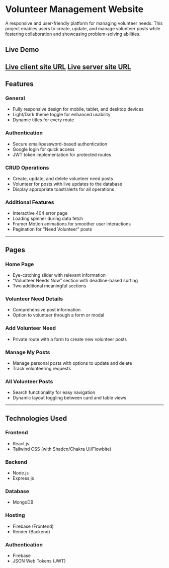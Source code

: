 # Volunteer Management Website

A responsive and user-friendly platform for managing volunteer needs. This project enables users to create, update, and manage volunteer posts while fostering collaboration and showcasing problem-solving abilities.

## Live Demo  
[Live client site URL](https://volunteer-management-30292.web.app)
[Live server site URL](https://management-server-site-6.onrender.com)
---

## Features  

### General  
- Fully responsive design for mobile, tablet, and desktop devices  
- Light/Dark theme toggle for enhanced usability  
- Dynamic titles for every route  

### Authentication  
- Secure email/password-based authentication  
- Google login for quick access  
- JWT token implementation for protected routes  

### CRUD Operations  
- Create, update, and delete volunteer need posts  
- Volunteer for posts with live updates to the database  
- Display appropriate toast/alerts for all operations  

### Additional Features  
- Interactive 404 error page  
- Loading spinner during data fetch  
- Framer Motion animations for smoother user interactions  
- Pagination for "Need Volunteer" posts  

---

## Pages  

### Home Page  
- Eye-catching slider with relevant information  
- “Volunteer Needs Now” section with deadline-based sorting  
- Two additional meaningful sections  

### Volunteer Need Details  
- Comprehensive post information  
- Option to volunteer through a form or modal  

### Add Volunteer Need  
- Private route with a form to create new volunteer posts  

### Manage My Posts  
- Manage personal posts with options to update and delete  
- Track volunteering requests  

### All Volunteer Posts  
- Search functionality for easy navigation  
- Dynamic layout toggling between card and table views  

---

## Technologies Used  

### Frontend  
- React.js  
- Tailwind CSS (with Shadcn/Chakra UI/Flowbite)  

### Backend  
- Node.js  
- Express.js 

### Database  
- MongoDB  

### Hosting  
- Firebase (Frontend)  
- Render (Backend)  

### Authentication  
- Firebase  
- JSON Web Tokens (JWT)  




